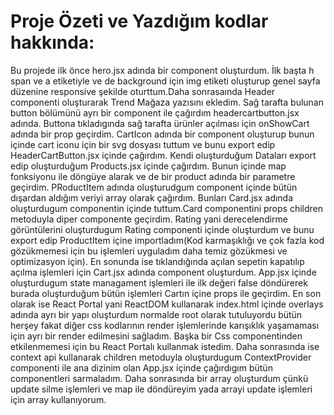 # Proje Özeti ve Yazdığım kodlar hakkında:
Bu projede ilk önce hero.jsx adında bir component oluşturdum. İlk başta h span ve a etiketiyle ve de background için img etiketi oluşturup genel sayfa düzenine responsive şekilde oturttum.Daha sonrasaında Header componenti oluşturarak Trend Mağaza yazısını ekledim. Sağ tarafta bulunan button bölümünü ayrı bir component ile çağırdım headercartbutton.jsx adında. Buttona tıkladıgında sağ tarafta ürünler açılması için onShowCart adında bir prop geçirdim. CartIcon adında bir component oluşturup bunun içinde cart iconu için bir svg dosyası tuttum ve bunu export edip HeaderCartButton.jsx içinde çağırdım. Kendi oluşturduğum Dataları export edip oluşturduğum Products.jsx içinde çağırdım. Bunun içinde map fonksiyonu ile döngüye alarak ve de bir product adında bir parametre geçirdim. PRoductItem adında oluşturudgum component içinde bütün dışardan aldığım veriyi array olarak çağırdım. Bunları Card.jsx adında oluşturdugum componentin içinde tuttum.Card componentini props children metoduyla diper componente geçirdim. Rating yani derecelendirme görüntülerini oluşturdugum Rating componenti içinde oluşturdum ve bunu export edip ProductItem içine importladım(Kod karmaşıklığı ve çok fazla kod gözükmemesi için bu işlemleri uyguladım daha temiz gözükmesi ve optimizasyon için). En sonunda ise tıklandığında açılan sepetin kapatılıp açılma işlemleri için Cart.jsx adında component oluşturdum. App.jsx içinde oluşturdugum state managament işlemleri ile ilk değeri false döndürerek burada oluşturduğum bütün işlemleri Cartın içine props ile geçirdim. En son olarak ise React Portal yani ReactDOM kullanarak index.html içinde overlays adında ayrı bir yapı oluşturdum normalde root olarak tutuluyordu bütün herşey fakat diğer css kodlarının render işlemlerinde karışıklık yaşamaması için ayrı bir render edilmesini sağladım. Başka bir Css componentinden etkilenmemesi için bu React Portalı kullanmak istedim.  Daha sonrasında ise context api kullanarak children metoduyla oluşturdugum ContextProvider componenti ile ana dizinim olan App.jsx içinde çağırdıgım bütün componentleri sarmaladım. Daha sonrasında bir array oluşturdum çünkü update silme işlemleri ve map ile döndüreyim yada arrayi update işlemleri için array kullanıyorum.
